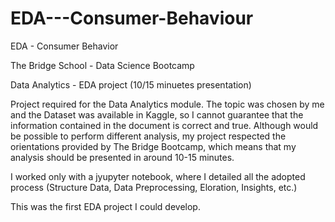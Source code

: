 # EDA---Consumer-Behaviour
EDA - Consumer Behavior

The Bridge School - Data Science Bootcamp

Data Analytics - EDA project (10/15 minuetes presentation)

Project required for the Data Analytics module. 
The topic was chosen by me and the Dataset was available in Kaggle, so I cannot guarantee that the information contained in the document is correct and true. 
Although would be possible to perform different analysis, my project respected the orientations provided by The Bridge Bootcamp, which means that my analysis should be presented in around 10-15 minutes.

I worked only with a jyupyter notebook, where I detailed all the adopted process (Structure Data, Data Preprocessing, Eloration, Insights, etc.)

This was the first EDA project I could develop.
